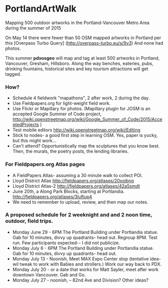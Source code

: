 # PortlandArtWalk
Mapping 500 outdoor artworks in the Portland-Vancouver Metro Area during the summer of 2015


On May 14 there were fewer than 50 OSM mapped artworks in Portland per this [Overpass Turbo Query] (http://overpass-turbo.eu/s/9v3) And none had photos.

This summer **pdxosgeo** will map and tag at least 500 artworks in Portland, Vancouver, Gresham, Hillsboro. Along the way benches, eateries, pubs, drinking fountains, historical sites and key tourism attractions will get tagged.   


### How? 
- Schedule 4 fieldwork "mapathons", 2 after work, 2 during the day.
- Use Fieldpapers.org for light-weight field work.
- Use Flickr or Mapillary for photos. (Mapillary plugin for JOSM is an accepted Google Summer of Code project, http://wiki.openstreetmap.org/wiki/Google_Summer_of_Code/2015/AcceptedProjects )
- Test mobile editors http://wiki.openstreetmap.org/wiki/Editing
- Stick to nodes- a good first step in learning OSM. Yes, paper is yucky, but this might work...
- Can't attend?  Opportunistically map the sculptures that you know best. Then, the murals, the poetry posts, the lending libraries.

### For Fieldpapers.org Atlas pages
- A FieldPapers Atlas- assuming a 30 minute walk to collect POI. 
- Lloyd District Atlas  http://fieldpapers.org/atlases/20xojbnq
- Lloyd District Atlas-2 http://fieldpapers.org/atlases/42a5smdt
- June 20th, a Along Park Blocks, starting at Portlandia. http://fieldpapers.org/atlases/3luftup4
- We need to remember to upload, review, and then map our notes.  

### A proposed schedule for 2 weeknight and and 2 noon time, outdoor, field trips.

- Monday June 29 - 6PM The Portland Building under Portlandia statue. Gab for 10 minutes, divvy up quadrants- head out. Regroup 8PM.  Test run.  Few participants expected-- I did not publicize.
- Monday July 6 -  6PM The Portland Building under Portlandia statue. Gab for 10 minutes, divvy up quadrants- head out.
- Monday July 13 - Noonish, Meet MAX Expo Center stop (tentative idea- wil tweak to work with Babies and strollers.) Work our way back to PDX.
- Monday July 20 - or a date that works for Matt Sayler, meet after work downtown Vancouver. Gab and Go.
- Monday July 27 - noonish, – 82nd Ave and Division?  Other ideas?
